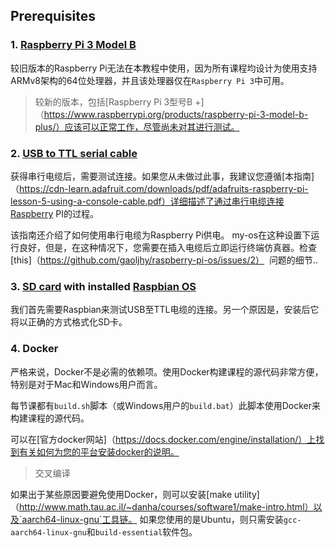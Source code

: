 ## Prerequisites

### 1. [Raspberry Pi 3 Model B](https://www.raspberrypi.org/products/raspberry-pi-3-model-b/)

较旧版本的Raspberry Pi无法在本教程中使用，因为所有课程均设计为使用支持ARMv8架构的64位处理器，并且该处理器仅在`Raspberry Pi 3`中可用。

> 较新的版本，包括[Raspberry Pi 3型号B +]（https://www.raspberrypi.org/products/raspberry-pi-3-model-b-plus/）应该可以正常工作，尽管尚未对其进行测试。

### 2. [USB to TTL serial cable](https://www.amazon.com/s/ref=nb_sb_noss_2?url=search-alias%3Daps&field-keywords=usb+to+ttl+serial+cable&rh=i%3Aaps%2Ck%3Ausb+to+ttl+serial+cable) 

获得串行电缆后，需要测试连接。如果您从未做过此事，我建议您遵循[本指南]（https://cdn-learn.adafruit.com/downloads/pdf/adafruits-raspberry-pi-lesson-5-using-a-console-cable.pdf）详细描述了通过串行电缆连接Raspberry PI的过程。

该指南还介绍了如何使用串行电缆为Raspberry Pi供电。 my-os在这种设置下运行良好，但是，在这种情况下，您需要在插入电缆后立即运行终端仿真器。检查[this]（https://github.com/gaoljhy/raspberry-pi-os/issues/2）
 问题的细节..

### 3. [SD card](https://www.raspberrypi.org/documentation/installation/sd-cards.md) with installed [Raspbian OS](https://www.raspberrypi.org/downloads/raspbian/)

我们首先需要Raspbian来测试USB至TTL电缆的连接。另一个原因是，安装后它将以正确的方式格式化SD卡。

### 4. Docker

严格来说，Docker不是必需的依赖项。使用Docker构建课程的源代码非常方便，特别是对于Mac和Windows用户而言。

每节课都有`build.sh`脚本（或Windows用户的`build.bat`）此脚本使用Docker来构建课程的源代码。

可以在[官方docker网站]（https://docs.docker.com/engine/installation/）上找到有关如何为您的平台安装docker的说明。

>  交叉编译

如果出于某些原因要避免使用Docker，则可以安装[make utility]（http://www.math.tau.ac.il/~danha/courses/software1/make-intro.html）以及`aarch64-linux-gnu`工具链。
如果您使用的是Ubuntu，则只需安装`gcc-aarch64-linux-gnu`和`build-essential`软件包。
